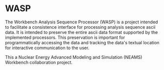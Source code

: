
WASP
====

The Workbench Analysis Sequence Processor (WASP) is a project intended to facilitate a consistence interface for processing analysis sequence ascii data. It is intended to preserve the entire ascii data format supported by the implemented processors. This preservation is important for programmatically accessing the data and tracking the data's textual location for interactive communication to the user.

This a Nuclear Energy Advanced Modeling and Simulation (NEAMS) Workbench collaboration project.
